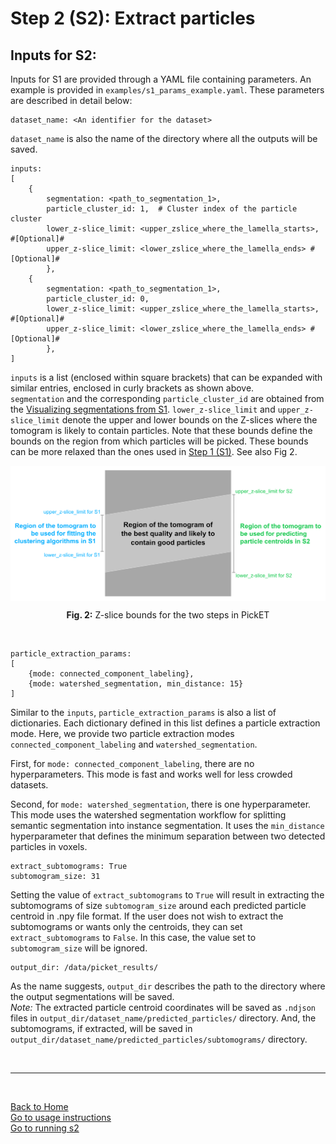 # Step 2 (S2): Extract particles  
## Inputs for S2:

Inputs for S1 are provided through a YAML file containing parameters. An example is provided in `examples/s1_params_example.yaml`. These parameters are described in detail below:

    dataset_name: <An identifier for the dataset>
`dataset_name` is also the name of the directory where all the outputs will be saved.

    inputs: 
    [  
        {
            segmentation: <path_to_segmentation_1>, 
            particle_cluster_id: 1,  # Cluster index of the particle cluster 
            lower_z-slice_limit: <upper_zslice_where_the_lamella_starts>, #[Optional]#
            upper_z-slice_limit: <lower_zslice_where_the_lamella_ends> #[Optional]#
            },
        {
            segmentation: <path_to_segmentation_1>, 
            particle_cluster_id: 0,
            lower_z-slice_limit: <upper_zslice_where_the_lamella_starts>, #[Optional]#
            upper_z-slice_limit: <lower_zslice_where_the_lamella_ends> #[Optional]#
            },
    ]
`inputs` is a list (enclosed within square brackets) that can be expanded with similar entries, enclosed in curly brackets as shown above.  
`segmentation` and the corresponding `particle_cluster_id` are obtained from the [Visualizing segmentations from S1](run_picket.md#vis_seg_s1). 
`lower_z-slice_limit` and `upper_z-slice_limit` denote the upper and lower bounds on the Z-slices where the tomogram is likely to contain particles. Note that these bounds define the bounds on the region from which particles will be picked. These bounds can be more relaxed than the ones used in [Step 1 (S1)](s1.md). See also Fig 2.  

<div align="center">
    <img src="../images/Zbounds.jpg" alt="Fig. 2: Z-slice bounds for the two steps in PickET" width="600" align="center">
    <p align="center"><b>Fig. 2:</b> Z-slice bounds for the two steps in PickET </p>
</div>  

<br/>

    particle_extraction_params: 
    [
        {mode: connected_component_labeling},
        {mode: watershed_segmentation, min_distance: 15}
    ]
Similar to the `inputs`, `particle_extraction_params` is also a list of dictionaries. Each dictionary defined in this list defines a particle extraction mode. Here, we provide two particle extraction modes `connected_component_labeling` and `watershed_segmentation`. 

First, for `mode: connected_component_labeling`, there are no hyperparameters. This mode is fast and works well for less crowded datasets.

Second, for `mode: watershed_segmentation`, there is one hyperparameter. This mode uses the watershed segmentation workflow for splitting semantic segmentation into instance segmentation. It uses the `min_distance` hyperparameter that defines the minimum separation between two detected particles in voxels.

    extract_subtomograms: True
    subtomogram_size: 31
Setting the value of `extract_subtomograms` to `True` will result in extracting the subtomograms of size `subtomogram_size` around each predicted particle centroid in .npy file format. If the user does not wish to extract the subtomograms or wants only the centroids, they can set `extract_subtomograms` to `False`. In this case, the value set to `subtomogram_size` will be ignored.

    output_dir: /data/picket_results/
As the name suggests, `output_dir` describes the path to the directory where the output segmentations will be saved.  
*Note:* The extracted particle centroid coordinates will be saved as `.ndjson` files in `output_dir/dataset_name/predicted_particles/` directory. And, the subtomograms, if extracted, will be saved in `output_dir/dataset_name/predicted_particles/subtomograms/` directory.

<br/>

---
<br/>

[Back to Home](../README.md)  
[Go to usage instructions](usage_instructions.md)  
[Go to running s2](running_s2.md)
